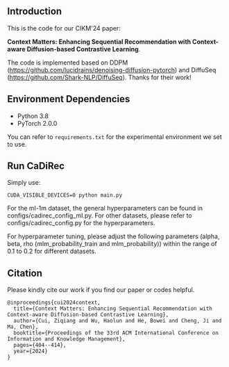 ## Introduction
This is the code for our CIKM'24 paper: 

**Context Matters: Enhancing Sequential Recommendation with Context-aware Diffusion-based Contrastive Learning**.

The code is implemented based on DDPM (https://github.com/lucidrains/denoising-diffusion-pytorch) and DiffuSeq (https://github.com/Shark-NLP/DiffuSeq). Thanks for their work!

## Environment Dependencies
- Python 3.8
- PyTorch 2.0.0

You can refer to `requirements.txt` for the experimental environment we set to use.

## Run CaDiRec
Simply use:

`CUDA_VISIBLE_DEVICES=0 python main.py`

For the ml-1m dataset, the general hyperparameters can be found in configs/cadirec_config_ml.py. For other datasets, please refer to configs/cadirec_config.py for the hyperparameters.

For hyperparameter tuning, please adjust the following parameters (alpha, beta, rho (mlm_probability_train and mlm_probability)) within the range of 0.1 to 0.2 for different datasets.

## Citation
Please kindly cite our work if you find our paper or codes helpful.
```
@inproceedings{cui2024context,
  title={Context Matters: Enhancing Sequential Recommendation with Context-aware Diffusion-based Contrastive Learning},
  author={Cui, Ziqiang and Wu, Haolun and He, Bowei and Cheng, Ji and Ma, Chen},
  booktitle={Proceedings of the 33rd ACM International Conference on Information and Knowledge Management},
  pages={404--414},
  year={2024}
}
```

